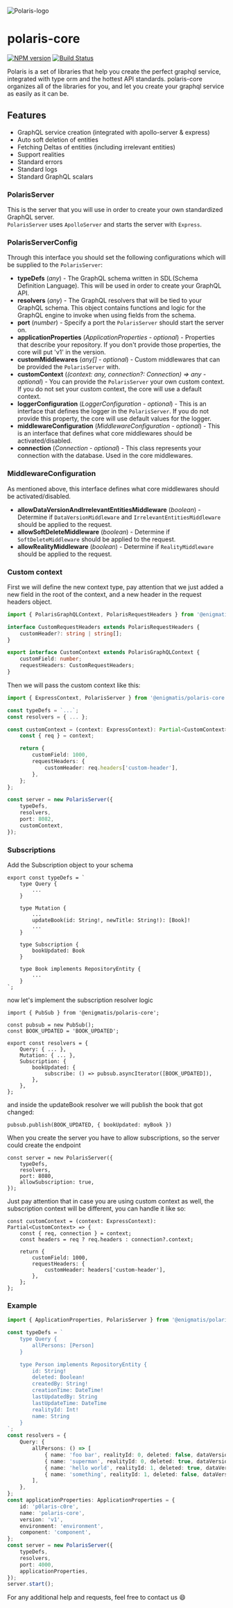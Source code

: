![Polaris-logo](static/img/polariscoolsm.png)

# polaris-core

[![NPM version](https://img.shields.io/npm/v/@enigmatis/polaris-core.svg?style=flat-square)](https://www.npmjs.com/package/@enigmatis/polaris-core)
[![Build Status](https://travis-ci.com/Enigmatis/polaris-core.svg?branch=master)](https://travis-ci.com/Enigmatis/polaris-core)

Polaris is a set of libraries that help you create the perfect graphql service, integrated with type orm and the hottest API standards.
polaris-core organizes all of the libraries for you, and let you create your graphql service as easily as it can be.

## Features

-   GraphQL service creation (integrated with apollo-server & express)
-   Auto soft deletion of entities
-   Fetching Deltas of entities (including irrelevant entities)
-   Support realities
-   Standard errors
-   Standard logs
-   Standard GraphQL scalars

### PolarisServer

This is the server that you will use in order to create your own standardized GraphQL server.\
`PolarisServer` uses `ApolloServer` and starts the server with `Express`.

### PolarisServerConfig

Through this interface you should set the following configurations which will be supplied to the `PolarisServer`:

-   **typeDefs** (_any_) - The GraphQL schema written in SDL (Schema Definition Language).
    This will be used in order to create your GraphQL API.
-   **resolvers** (_any_) - The GraphQL resolvers that will be tied to your GraphQL schema.
    This object contains functions and logic for the GraphQL engine to invoke when using fields from the schema.
-   **port** (_number_) - Specify a port the `PolarisServer` should start the server on.
-   **applicationProperties** (_ApplicationProperties - optional_) - Properties that describe your repository.
    If you don't provide those properties, the core will put 'v1' in the version.
-   **customMiddlewares** (_any[] - optional_) - Custom middlewares that can be provided the `PolarisServer` with.
-   **customContext** (_(context: any, connection?: Connection) => any - optional_) - You can provide the `PolarisServer` your own custom context.
    If you do not set your custom context, the core will use a default context.
-   **loggerConfiguration** (_LoggerConfiguration - optional_) - This is an interface that defines the logger in the `PolarisServer`.
    If you do not provide this property, the core will use default values for the logger.
-   **middlewareConfiguration** (_MiddlewareConfiguration - optional_) - This is an interface that defines what core middlewares should be activated/disabled.
-   **connection** (_Connection - optional_) - This class represents your connection with the database. Used in the core middlewares.

### MiddlewareConfiguration

As mentioned above, this interface defines what core middlewares should be activated/disabled.

-   **allowDataVersionAndIrrelevantEntitiesMiddleware** (_boolean_) - Determine if `DataVersionMiddleware` and `IrrelevantEntitiesMiddleware` should be applied to the request.
-   **allowSoftDeleteMiddleware** (_boolean_) - Determine if `SoftDeleteMiddleware` should be applied to the request.
-   **allowRealityMiddleware** (_boolean_) - Determine if `RealityMiddleware` should be applied to the request.

### Custom context

First we will define the new context type, pay attention that we just added a new field in the root of the context,
and a new header in the request headers object.

```typescript
import { PolarisGraphQLContext, PolarisRequestHeaders } from '@enigmatis/polaris-core';

interface CustomRequestHeaders extends PolarisRequestHeaders {
    customHeader?: string | string[];
}

export interface CustomContext extends PolarisGraphQLContext {
    customField: number;
    requestHeaders: CustomRequestHeaders;
}
```

Then we will pass the custom context like this:

```typescript
import { ExpressContext, PolarisServer } from '@enigmatis/polaris-core';

const typeDefs = `...`;
const resolvers = { ... };

const customContext = (context: ExpressContext): Partial<CustomContext> => {
    const { req } = context;

    return {
        customField: 1000,
        requestHeaders: {
            customHeader: req.headers['custom-header'],
        },
    };
};

const server = new PolarisServer({
    typeDefs,
    resolvers,
    port: 8082,
    customContext,
});
```

### Subscriptions

Add the Subscription object to your schema

```
export const typeDefs = `
    type Query {
        ...
    }

    type Mutation {
        ...
        updateBook(id: String!, newTitle: String!): [Book]!
        ...
    }

    type Subscription {
        bookUpdated: Book
    }

    type Book implements RepositoryEntity {
        ...
    }
`;

```

now let's implement the subscription resolver logic

```
import { PubSub } from '@enigmatis/polaris-core';

const pubsub = new PubSub();
const BOOK_UPDATED = 'BOOK_UPDATED';

export const resolvers = {
    Query: { ... },
    Mutation: { ... },
    Subscription: {
        bookUpdated: {
            subscribe: () => pubsub.asyncIterator([BOOK_UPDATED]),
        },
    },
};
```

and inside the updateBook resolver we will publish the book that got changed:

```
pubsub.publish(BOOK_UPDATED, { bookUpdated: myBook })
```

When you create the server you have to allow subscriptions, so the server could create the endpoint

```
const server = new PolarisServer({
    typeDefs,
    resolvers,
    port: 8080,
    allowSubscription: true,
});
```

Just pay attention that in case you are using custom context as well, the subscription context will be different,
you can handle it like so:

```
const customContext = (context: ExpressContext): Partial<CustomContext> => {
    const { req, connection } = context;
    const headers = req ? req.headers : connection?.context;

    return {
        customField: 1000,
        requestHeaders: {
            customHeader: headers['custom-header'],
        },
    };
};
```

### Example

```typescript
import { ApplicationProperties, PolarisServer } from '@enigmatis/polaris-core';

const typeDefs = `
    type Query {
        allPersons: [Person]
    }

    type Person implements RepositoryEntity {
        id: String!
        deleted: Boolean!
        createdBy: String!
        creationTime: DateTime!
        lastUpdatedBy: String
        lastUpdateTime: DateTime
        realityId: Int!
        name: String
    }
`;
const resolvers = {
    Query: {
        allPersons: () => [
            { name: 'foo bar', realityId: 0, deleted: false, dataVersion: 2 },
            { name: 'superman', realityId: 0, deleted: true, dataVersion: 3 },
            { name: 'hello world', realityId: 1, deleted: true, dataVersion: 3 },
            { name: 'something', realityId: 1, deleted: false, dataVersion: 4 },
        ],
    },
};
const applicationProperties: ApplicationProperties = {
    id: 'p0laris-c0re',
    name: 'polaris-core',
    version: 'v1',
    environment: 'environment',
    component: 'component',
};
const server = new PolarisServer({
    typeDefs,
    resolvers,
    port: 4000,
    applicationProperties,
});
server.start();
```

For any additional help and requests, feel free to contact us :smile:
